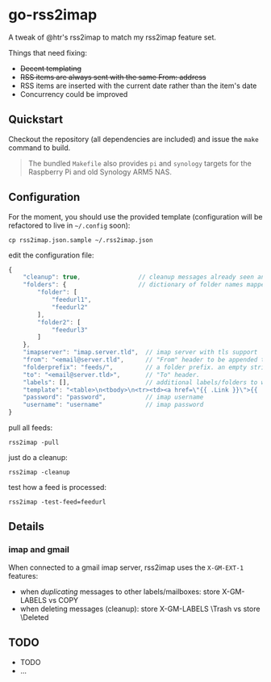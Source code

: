 # go-rss2imap

A tweak of @htr's rss2imap to match my rss2imap feature set.

Things that need fixing:

* <strike>Decent templating</strike>
* <strike>RSS items are always sent with the same From: address</strike>
* RSS items are inserted with the current date rather than the item's date
* Concurrency could be improved

## Quickstart

Checkout the repository (all dependencies are included) and issue the `make` command to build.

> The bundled `Makefile` also provides `pi` and `synology` targets for the Raspberry Pi and old Synology ARM5 NAS.

## Configuration

For the moment, you should use the provided template (configuration will be refactored to live in `~/.config` soon):

    cp rss2imap.json.sample ~/.rss2imap.json

edit the configuration file:

```javascript
{
    "cleanup": true,                // cleanup messages already seen and not flagged
    "folders": {                    // dictionary of folder names mapped to lists of feed urls
        "folder": [
            "feedurl1",
            "feedurl2"
        ],
        "folder2": [
            "feedurl3"
        ]
    },
    "imapserver": "imap.server.tld",  // imap server with tls support
    "from": "<email@server.tld",      // "From" header to be appended to each feeditem Author
    "folderprefix": "feeds/",         // a folder prefix. an empty string is accepted
    "to": "<email@server.tld>",       // "To" header.
    "labels": [],                     // additional labels/folders to where each new message should be appended
    "template": "<table>\n<tbody>\n<tr><td><a href=\"{{ .Link }}\">{{ .Title }}</a></td></tr>\n<hr />\n<tr><td>{{ .Author }}</td></tr>\n<tr><td>{{ .Content }}</td></tr>\n</tbody>\n</table>",     // the message body template
    "password": "password",           // imap username
    "username": "username"            // imap password
}

```


pull all feeds:

```
rss2imap -pull
```

just do a cleanup:

```
rss2imap -cleanup
```


test how a feed is processed:

```
rss2imap -test-feed=feedurl
```


Details
-------


### imap and gmail

When connected to a gmail imap server, rss2imap uses the `X-GM-EXT-1` features:

 * when *duplicating* messages to other labels/mailboxes: store X-GM-LABELS vs COPY
 * when deleting messages (cleanup): store X-GM-LABELS \Trash vs store \Deleted
 
 
TODO
----

* TODO
* ...








